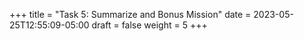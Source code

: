+++
title = "Task 5: Summarize and Bonus Mission"
date = 2023-05-25T12:55:09-05:00
draft = false
weight = 5
+++

